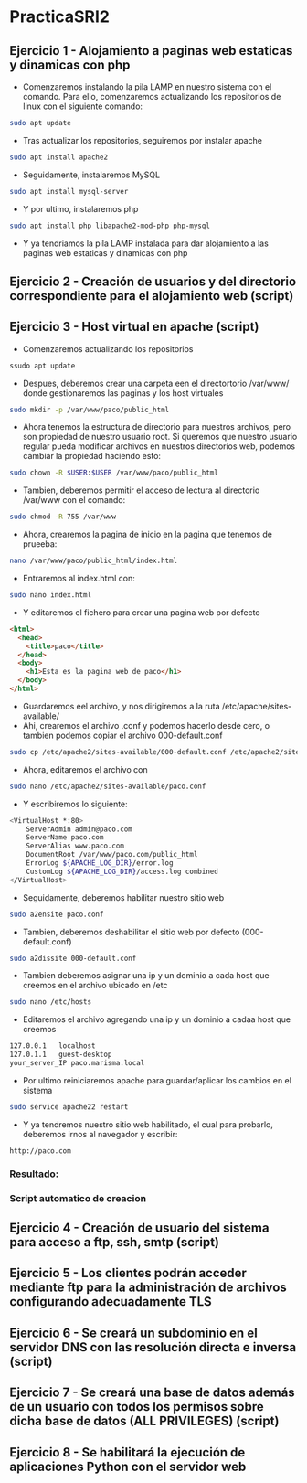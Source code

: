 # PracticaSRI2

## Ejercicio 1 - Alojamiento a paginas web estaticas y dinamicas con php

- Comenzaremos instalando la pila LAMP en nuestro sistema con el comando. Para ello, comenzaremos actualizando los repositorios de linux con el siguiente comando:
```bash
sudo apt update
```
- Tras actualizar los repositorios, seguiremos por instalar apache
```bash
sudo apt install apache2
```
- Seguidamente, instalaremos MySQL
```bash
sudo apt install mysql-server
```
- Y por ultimo, instalaremos php
```bash
sudo apt install php libapache2-mod-php php-mysql
```
- Y ya tendriamos la pila LAMP instalada para dar alojamiento a las paginas web estaticas y dinamicas con php


## Ejercicio 2 - Creación de usuarios y del directorio correspondiente para el alojamiento web (script)



## Ejercicio 3 - Host virtual en apache (script)
- Comenzaremos actualizando los repositorios
```bash
ssudo apt update
```
- Despues, deberemos crear una carpeta een el directortorio /var/www/ donde gestionaremos las paginas y los host virtuales
```bash
sudo mkdir -p /var/www/paco/public_html
```
- Ahora tenemos la estructura de directorio para nuestros archivos, pero son propiedad de nuestro usuario root. Si queremos que nuestro usuario regular pueda modificar archivos en nuestros directorios web, podemos cambiar la propiedad haciendo esto:
```bash
sudo chown -R $USER:$USER /var/www/paco/public_html
```
- Tambien, deberemos permitir el acceso de lectura al directorio /var/www con el comando:
```bash
sudo chmod -R 755 /var/www
```
- Ahora, crearemos la pagina de inicio en la pagina que tenemos de prueeba:
```bash
nano /var/www/paco/public_html/index.html
```
- Entraremos al index.html con:
```bash
sudo nano index.html
```
- Y editaremos el fichero para crear una pagina web por defecto
```html
<html>
  <head>
    <title>paco</title>
  </head>
  <body>
    <h1>Esta es la pagina web de paco</h1>
  </body>
</html>
```
- Guardaremos eel archivo, y nos dirigiremos a la ruta /etc/apache/sites-available/
- Ahi, crearemos el archivo .conf y podemos hacerlo desde cero, o tambien podemos copiar el archivo 000-default.conf
```bash
sudo cp /etc/apache2/sites-available/000-default.conf /etc/apache2/sites-available/paco.conf
```
- Ahora, editaremos el archivo con
```bash
sudo nano /etc/apache2/sites-available/paco.conf
```
- Y escribiremos lo siguiente:
```bash
<VirtualHost *:80>
    ServerAdmin admin@paco.com
    ServerName paco.com
    ServerAlias www.paco.com
    DocumentRoot /var/www/paco.com/public_html
    ErrorLog ${APACHE_LOG_DIR}/error.log
    CustomLog ${APACHE_LOG_DIR}/access.log combined
</VirtualHost>
```
- Seguidamente, deberemos habilitar nuestro sitio web
```bash
sudo a2ensite paco.conf
```
- Tambien, deberemos deshabilitar el sitio web por defecto (000-default.conf)
```bash
sudo a2dissite 000-default.conf
```
- Tambien deberemos asignar una ip y un dominio a cada host que creemos en el archivo ubicado en /etc
```bash
sudo nano /etc/hosts
```
- Editaremos el archivo agregando una ip y un dominio a cadaa host que creemos
```bash
127.0.0.1   localhost
127.0.1.1   guest-desktop
your_server_IP paco.marisma.local
```
- Por ultimo reiniciaremos apache para guardar/aplicar los cambios en el sistema
```bash
sudo service apache22 restart
```
- Y ya tendremos nuestro sitio web habilitado, el cual para probarlo, deberemos irnos al navegador y escribir:
```
http://paco.com
```

### Resultado:
### Script automatico de creacion 

## Ejercicio 4 - Creación de usuario del sistema para acceso a ftp, ssh, smtp (script)
## Ejercicio 5 - Los clientes podrán acceder mediante ftp para la administración de archivos configurando adecuadamente TLS
## Ejercicio 6 - Se creará un subdominio en el servidor DNS con las resolución directa e inversa (script)
## Ejercicio 7 - Se creará una base de datos además de un usuario con todos los permisos sobre dicha base de datos (ALL PRIVILEGES) (script)
## Ejercicio 8 - Se habilitará la ejecución de aplicaciones Python con el servidor web 

